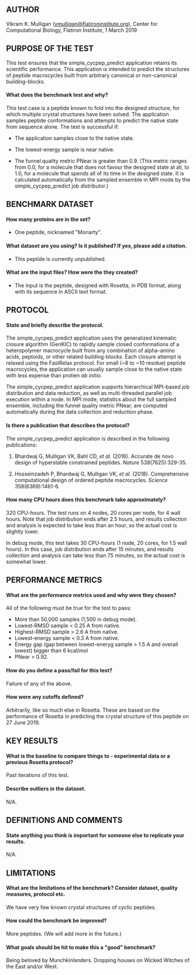## AUTHOR
Vikram K. Mulligan (vmulligan@flatironinstitute.org), Center for Computational Biology, Flatiron Institute, 1 March 2019

## PURPOSE OF THE TEST

This test ensures that the simple_cycpep_predict application retains its scientific performance.  This application is intended to predict the structures of peptide macrocycles built from arbitrary canonical or non-canonical building-blocks.
 
#### What does the benchmark test and why?

This test case is a peptide known to fold into the designed structure, for which multiple crystal structures have been solved.  The application samples peptide conformations and attempts to predict the native state from sequence alone.  The test is successful if:

- The application samples close to the native state.

- The lowest-energy sample is near native.

- The funnel quality metric PNear is greater than 0.9.  (This metric ranges from 0.0, for a molecule that does not favour the designed state at all, to 1.0, for a molecule that spends all of its time in the designed state.  It is calculated automatically from the sampled ensemble in MPI mode by the simple_cycpep_predict job distributor.)

## BENCHMARK DATASET

#### How many proteins are in the set?

- One peptide, nicknamed "Moriarty".

#### What dataset are you using? Is it published? If yes, please add a citation.

- This peptide is currently unpublished.

#### What are the input files? How were the they created?

- The input is the peptide, designed with Rosetta, in PDB format, along with its sequence in ASCII text format.

## PROTOCOL
#### State and briefly describe the protocol.

The simple_cycpep_predict application uses the generalized kinematic closure algorithm (GenKIC) to rapidly sample closed conformations of a heteropolymer macrocycle built from any combination of alpha-amino acids, peptoids, or other related building-blocks.  Each closure attempt is relaxed using the FastRelax protocol.  For small (~8 to ~10 residue) peptide macrocycles, the application can usually sample close to the native state with less expense than protien _ab initio_.

The simple_cycpep_predict application supports hierarchical MPI-based job distribution and data reduction, as well as multi-threaded parallel job execution within a node.  In MPI mode, statistics about the full sampled ensemble, including the funnel quality metric PNear, are computed automatically during the data collection and reduction phase.

#### Is there a publication that describes the protocol?

The simple_cycpep_predict application is described in the following publications:

1.  Bhardwaj G, Mulligan VK,  Bahl CD, _et al._ (2016).  Accurate de novo design of hyperstable constrained peptides.  _Nature_ 538(7625):329-35.

2.  Hosseinzadeh P, Bhardwaj G, Mulligan VK, _et al._ (2018).  Comprehensive computational design of ordered peptide macrocycles.  _Science_ 358(6369):1461-6.

#### How many CPU hours does this benchmark take approximately?

320 CPU-hours.  The test runs on 4 nodes, 20 cores per node, for 4 wall hours.  Note that job distribution ends after 2.5 hours, and results collection and analysis is expected to take less than an hour, so the actual cost is slightly lower.

In debug mode, this test takes 30 CPU-hours (1 node, 20 cores, for 1.5 wall hours).  In this case, job distribution ends after 15 minutes, and results collection and analysis can take less than 75 minutes, so the actual cost is somewhat lower.

## PERFORMANCE METRICS

#### What are the performance metrics used and why were they chosen?

All of the following must be true for the test to pass:

- More than 50,000 samples (1,500 in debug mode).
- Lowest-RMSD sample < 0.25 A from native.
- Highest-RMSD sample > 2.6 A from native.
- Lowest-energy sample < 0.3 A from native.
- Energy gap (gap between lowest-eneryg sample > 1.5 A and overall lowest) bigger than 6 kcal/mol
- PNear > 0.92.

#### How do you define a pass/fail for this test?

Failure of any of the above.

#### How were any cutoffs defined?

Arbitrarily, like so much else in Rosetta.  These are based on the performance of Rosetta in predicting the crystal structure
of this peptide on 27 June 2019.

## KEY RESULTS

#### What is the baseline to compare things to - experimental data or a previous Rosetta protocol?

Past iterations of this test.

#### Describe outliers in the dataset. 

N/A.

## DEFINITIONS AND COMMENTS

#### State anything you think is important for someone else to replicate your results. 

N/A.

## LIMITATIONS

#### What are the limitations of the benchmark? Consider dataset, quality measures, protocol etc.

We have very few known crystal structures of cyclic peptides.

#### How could the benchmark be improved?

More peptides.  (We will add more in the future.)

#### What goals should be hit to make this a "good" benchmark?

Being beloved by Munchkinlanders.  Dropping houses on Wicked Witches of the East and/or West.
